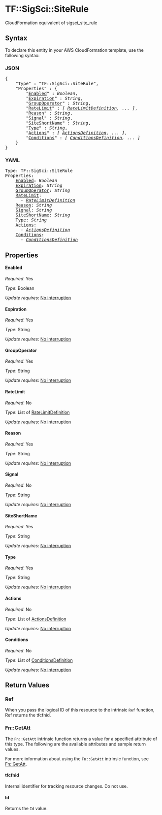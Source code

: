# TF::SigSci::SiteRule

CloudFormation equivalent of sigsci_site_rule

## Syntax

To declare this entity in your AWS CloudFormation template, use the following syntax:

### JSON

<pre>
{
    "Type" : "TF::SigSci::SiteRule",
    "Properties" : {
        "<a href="#enabled" title="Enabled">Enabled</a>" : <i>Boolean</i>,
        "<a href="#expiration" title="Expiration">Expiration</a>" : <i>String</i>,
        "<a href="#groupoperator" title="GroupOperator">GroupOperator</a>" : <i>String</i>,
        "<a href="#ratelimit" title="RateLimit">RateLimit</a>" : <i>[ <a href="ratelimitdefinition.md">RateLimitDefinition</a>, ... ]</i>,
        "<a href="#reason" title="Reason">Reason</a>" : <i>String</i>,
        "<a href="#signal" title="Signal">Signal</a>" : <i>String</i>,
        "<a href="#siteshortname" title="SiteShortName">SiteShortName</a>" : <i>String</i>,
        "<a href="#type" title="Type">Type</a>" : <i>String</i>,
        "<a href="#actions" title="Actions">Actions</a>" : <i>[ <a href="actionsdefinition.md">ActionsDefinition</a>, ... ]</i>,
        "<a href="#conditions" title="Conditions">Conditions</a>" : <i>[ <a href="conditionsdefinition.md">ConditionsDefinition</a>, ... ]</i>
    }
}
</pre>

### YAML

<pre>
Type: TF::SigSci::SiteRule
Properties:
    <a href="#enabled" title="Enabled">Enabled</a>: <i>Boolean</i>
    <a href="#expiration" title="Expiration">Expiration</a>: <i>String</i>
    <a href="#groupoperator" title="GroupOperator">GroupOperator</a>: <i>String</i>
    <a href="#ratelimit" title="RateLimit">RateLimit</a>: <i>
      - <a href="ratelimitdefinition.md">RateLimitDefinition</a></i>
    <a href="#reason" title="Reason">Reason</a>: <i>String</i>
    <a href="#signal" title="Signal">Signal</a>: <i>String</i>
    <a href="#siteshortname" title="SiteShortName">SiteShortName</a>: <i>String</i>
    <a href="#type" title="Type">Type</a>: <i>String</i>
    <a href="#actions" title="Actions">Actions</a>: <i>
      - <a href="actionsdefinition.md">ActionsDefinition</a></i>
    <a href="#conditions" title="Conditions">Conditions</a>: <i>
      - <a href="conditionsdefinition.md">ConditionsDefinition</a></i>
</pre>

## Properties

#### Enabled

_Required_: Yes

_Type_: Boolean

_Update requires_: [No interruption](https://docs.aws.amazon.com/AWSCloudFormation/latest/UserGuide/using-cfn-updating-stacks-update-behaviors.html#update-no-interrupt)

#### Expiration

_Required_: Yes

_Type_: String

_Update requires_: [No interruption](https://docs.aws.amazon.com/AWSCloudFormation/latest/UserGuide/using-cfn-updating-stacks-update-behaviors.html#update-no-interrupt)

#### GroupOperator

_Required_: Yes

_Type_: String

_Update requires_: [No interruption](https://docs.aws.amazon.com/AWSCloudFormation/latest/UserGuide/using-cfn-updating-stacks-update-behaviors.html#update-no-interrupt)

#### RateLimit

_Required_: No

_Type_: List of <a href="ratelimitdefinition.md">RateLimitDefinition</a>

_Update requires_: [No interruption](https://docs.aws.amazon.com/AWSCloudFormation/latest/UserGuide/using-cfn-updating-stacks-update-behaviors.html#update-no-interrupt)

#### Reason

_Required_: Yes

_Type_: String

_Update requires_: [No interruption](https://docs.aws.amazon.com/AWSCloudFormation/latest/UserGuide/using-cfn-updating-stacks-update-behaviors.html#update-no-interrupt)

#### Signal

_Required_: No

_Type_: String

_Update requires_: [No interruption](https://docs.aws.amazon.com/AWSCloudFormation/latest/UserGuide/using-cfn-updating-stacks-update-behaviors.html#update-no-interrupt)

#### SiteShortName

_Required_: Yes

_Type_: String

_Update requires_: [No interruption](https://docs.aws.amazon.com/AWSCloudFormation/latest/UserGuide/using-cfn-updating-stacks-update-behaviors.html#update-no-interrupt)

#### Type

_Required_: Yes

_Type_: String

_Update requires_: [No interruption](https://docs.aws.amazon.com/AWSCloudFormation/latest/UserGuide/using-cfn-updating-stacks-update-behaviors.html#update-no-interrupt)

#### Actions

_Required_: No

_Type_: List of <a href="actionsdefinition.md">ActionsDefinition</a>

_Update requires_: [No interruption](https://docs.aws.amazon.com/AWSCloudFormation/latest/UserGuide/using-cfn-updating-stacks-update-behaviors.html#update-no-interrupt)

#### Conditions

_Required_: No

_Type_: List of <a href="conditionsdefinition.md">ConditionsDefinition</a>

_Update requires_: [No interruption](https://docs.aws.amazon.com/AWSCloudFormation/latest/UserGuide/using-cfn-updating-stacks-update-behaviors.html#update-no-interrupt)

## Return Values

### Ref

When you pass the logical ID of this resource to the intrinsic `Ref` function, Ref returns the tfcfnid.

### Fn::GetAtt

The `Fn::GetAtt` intrinsic function returns a value for a specified attribute of this type. The following are the available attributes and sample return values.

For more information about using the `Fn::GetAtt` intrinsic function, see [Fn::GetAtt](https://docs.aws.amazon.com/AWSCloudFormation/latest/UserGuide/intrinsic-function-reference-getatt.html).

#### tfcfnid

Internal identifier for tracking resource changes. Do not use.

#### Id

Returns the <code>Id</code> value.


